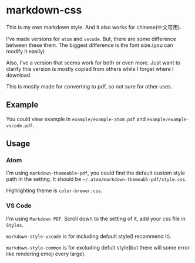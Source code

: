 # markdown-css

This is my own markdown style. 
And it also works for chinese(中文可用).

I've made versions for `atom` and `vscode`.
But, there are some difference between these them.
The biggest difference is the font size.(you can modify it easily)

Also, I've a version that seems work for both or even more. 
Just want to clarify this version is mostly copied from others while I forget where I download.

This is mostly made for converting to pdf, so not sure for other uses.

## Example

You could view example in `example/example-atom.pdf` and `example/example-vscode.pdf`.

## Usage

### Atom

I'm using `markdown-themeable-pdf`, you could find the default custom style path in the setting.
It should be `~/.atom/markdown-themeabl-pdf/style.css`.

Highlighting theme is `color-brewer.css`.

### VS Code

I'm using `Markdown PDF`.
Scroll down to the setting of it, add your css file in `Styles`.

`markdown-style-vscode` is for including default style(I recommend it).

`markdown-style-common` is for excluding defult style(but there will some error like rendering emoji every large).
